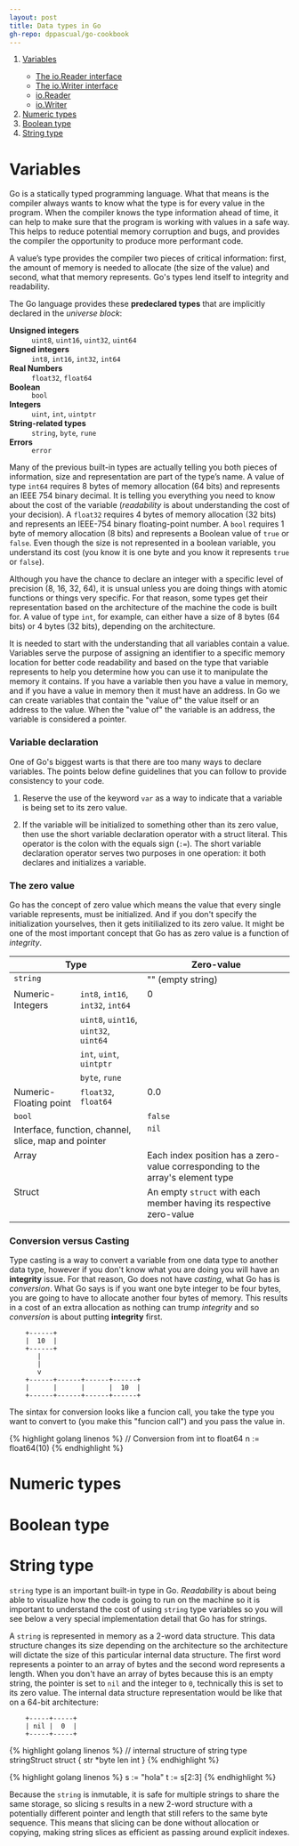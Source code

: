 ```yaml
---
layout: post
title: Data types in Go
gh-repo: dppascual/go-cookbook
---
```


<!DOCTYPE html>
<html lang="en-US">
<head>
<meta charset = "UTF-8">
<link href="https://fonts.googleapis.com/css?family=EB+Garamond" rel="stylesheet">
<link rel="stylesheet" type="text/css" href="../css/styles.css" />
<link rel="stylesheet" href="https://cdnjs.cloudflare.com/ajax/libs/font-awesome/4.7.0/css/font-awesome.min.css">
</head>
<body>
<div id="mySidenav" class="sidenav change-icon" onmouseover="openNav()" onmouseout="closeNav()">
<ol class="toc_list">
    <li><a href="#variables">Variables</a></li>
        <ul>
            <li><a href="#io-reader">The io.Reader interface</a></li>
            <li><a href="#io.writer">The io.Writer interface</a></li>
            <li><a href="#io-reader">io.Reader</a></li>
            <li><a href="#io.writer">io.Writer</a></li>
        </ul>
    <li><a href="#numeric_types">Numeric types</a></li>
    <li><a href="#boolean_type">Boolean type</a></li>
    <li><a href="#string_type">String type</a></li>
</ol>
</div>

<script>
/* Set the width of the side navigation to 250px and the left margin of the page content to 250px */
function openNav() {
document.getElementById("mySidenav").style.width = "250px";
document.getElementById("main").style.marginLeft = "250px";
}

/* Set the width of the side navigation to 0 and the left margin of the page content to 0 */
function closeNav() {
document.getElementById("mySidenav").style.width = "20px";
document.getElementById("main").style.marginLeft = "20px";
}
</script>


<div id="main">
<h1 id="variables">Variables</h1>

Go is a statically typed programming language. What that means is the compiler always wants to know what the type is for every value in the program. When the compiler knows the type information ahead of time, it can help to make sure that the program is working with values in a safe way. This helps to reduce potential memory corruption and bugs, and provides the compiler the opportunity to produce more performant code.

A value’s type provides the compiler two pieces of critical information: first, the amount of memory is needed to allocate (the size of the value) and second, what that memory represents. Go's types lend itself to integrity and readability.

The Go language provides these **predeclared types** that are implicitly declared in the *universe block*:

<dl>
    <dt><strong>Unsigned integers</strong></dt>
    <dd><code>uint8</code>, <code>uint16</code>, <code>uint32</code>, <code>uint64</code></dd>
    <dt><strong>Signed integers</strong></dt>
    <dd><code>int8</code>, <code>int16</code>, <code>int32</code>, <code>int64</code></dd>
    <dt><strong>Real Numbers</strong></dt>
    <dd><code>float32</code>, <code>float64</code></dd>
    <dt><strong>Boolean</strong></dt>
    <dd><code>bool</code></dd>
    <dt><strong>Integers</strong></dt>
    <dd><code>uint</code>, <code>int</code>, <code>uintptr</code></dd>
    <dt><strong>String-related types</strong></dt>
    <dd><code>string</code>, <code>byte</code>, <code>rune</code></dd>
    <dt><strong>Errors</strong></dt>
    <dd><code>error</code></dd>
</dl>

Many of the previous built-in types are actually telling you both pieces of information, size and representation are part of the type’s name. A value of type `int64` requires 8 bytes of memory allocation (64 bits) and represents an IEEE 754 binary decimal. It is telling you everything you need to know about the cost of the variable (*readability* is about understanding the cost of your decision). A `float32` requires 4 bytes of memory allocation (32 bits) and represents an IEEE-754 binary floating-point number. A `bool` requires 1 byte of memory allocation (8 bits) and represents a Boolean value of `true` or `false`. Even though the size is not represented in a boolean variable, you understand its cost (you know it is one byte and you know it represents `true` or `false`).

Although you have the chance to declare an integer with a specific level of precision (8, 16, 32, 64), it is unsual unless you are doing things with atomic functions or things very specific. For that reason, some types get their representation based on the architecture of the machine the code is built for. A value of type `int`, for example, can either have a size of 8 bytes (64 bits) or 4 bytes (32 bits), depending on the architecture.

It is needed to start with the understanding that all variables contain a value. Variables serve the purpose of assigning an identifier to a specific memory location for better code readability and based on the type that variable represents to help you determine how you can use it to manipulate the memory it contains. If you have a variable then you have a value in memory, and if you have a value in memory then it must have an address. In Go we can create variables that contain the "value of" the value itself or an address to the value. When the "value of" the variable is an address, the variable is considered a pointer.

### Variable declaration

One of Go's biggest warts is that there are too many ways to declare variables. The points below define guidelines that you can follow to provide consistency to your code.

1. Reserve the use of the keyword `var` as a way to indicate that a variable is being set to its zero value.

2. If the variable will be initialized to something other than its zero value, then use the short variable declaration operator with a struct literal. This operator is the colon with the equals sign (`:=`). The short variable declaration operator serves two purposes in one operation: it both declares and initializes a variable.

### The zero value

Go has the concept of zero value which means the value that every single variable represents, must be initialized. And if you don't specify the initialization yourselves, then it gets initilialized to its zero value. It might be one of the most important concept that Go has as zero value is a function of *integrity*.

<table>
<thead valign="bottom">
<tr><th colspan="3">Type</th>
<th>Zero-value</th>
</tr>
</thead>
<tbody valign="top">
<tr><td colspan="3"><code>string</code></td>
<td>"" (empty string)</td>
</tr>
<tr><td rowspan="4">Numeric-Integers</td>
<td colspan="2"><code>int8</code>, <code>int16</code>, <code>int32</code>, <code>int64</code></td>
<td rowspan="4">0</td>
</tr>
<tr><td colspan="2"><code>uint8</code>, <code>uint16</code>, <code>uint32</code>, <code>uint64</code></td>
</tr>
<tr><td colspan="2"><code>int</code>, <code>uint</code>, <code>uintptr</code></td>
</tr>
<tr><td colspan="2"><code>byte</code>, <code>rune</code></td>
</tr>
<tr><td colspan="2">Numeric-Floating point</td>
<td><code>float32</code>, <code>float64</code></td>
<td>0.0</td>
</tr>
<tr><td colspan="3"><code>bool</code></td>
<td><code>false</code></td>
</tr>
<tr><td colspan="3">Interface, function, channel, slice, map and pointer</td>
<td><code>nil</code></td>
</tr>
<tr><td colspan="3">Array</td>
<td>Each index position has a zero-value
corresponding to the array's
element type</td>
</tr>
<tr><td colspan="3">Struct</td>
<td>An empty <code>struct</code> with each member
having its respective zero-value</td>
</tr>
</tbody>
</table>

### Conversion versus Casting

Type casting is a way to convert a variable from one data type to another data type, however if you don't know what you are doing you will have an **integrity** issue. For that reason, Go does not have *casting*, what Go has is *conversion*. What Go says is if you want one byte integer to be four bytes, you are going to have to allocate another four bytes of memory. This results in a cost of an extra allocation as nothing can trump *integrity* and so *conversion* is about putting **integrity** first.

```
    +------+
    |  10  |
    +------+
       |
       |
       v
    +------+------+------+------+
    |      |      |      |  10  |
    +------+------+------+------+
```

The sintax for conversion looks like a funcion call, you take the type you want to convert to (you make this "funcion call") and you pass the value in.

{% highlight golang linenos %}
// Conversion from int to float64
n := float64(10)
{% endhighlight %}

<h1 id="numeric_types">Numeric types</h1>

<h1 id="boolean_type">Boolean type</h1>

<h1 id="string_type">String type</h1>

`string` type is an important built-in type in Go. *Readability* is about being able to visualize how the code is going to run on the machine so it is important to understand the cost of using `string` type variables so you will see below a very special implementation detail that Go has for strings.

A `string` is represented in memory as a 2-word data structure. This data structure changes its size depending on the architecture so the architecture will dictate the size of this particular internal data structure. The first word represents a pointer to an array of bytes and the second word represents a length. When you don't have an array of bytes because this is an empty string, the pointer is set to `nil` and the integer to `0`, technically this is set to its zero value. The internal data structure representation would be like that on a 64-bit architecture:

```
    +-----+-----+
    | nil |  0  |
    +-----+-----+
```

{% highlight golang linenos %}
// internal structure of string
type stringStruct struct {
    str *byte
    len int
}
{% endhighlight %}

{% highlight golang linenos %}
s := "hola"
t := s[2:3]
{% endhighlight %}

Because the `string` is inmutable, it is safe for multiple strings to share the same storage, so slicing s results in a new 2-word structure with a potentially different pointer and length that still refers to the same byte sequence. This means that slicing can be done without allocation or copying, making string slices as efficient as passing around explicit indexes.
</div>
</body>
</html>